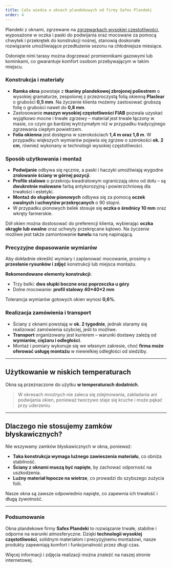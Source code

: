 ```yaml
---
title: Cała wiedza o oknach plandekowych od firmy Safex Plandeki
order: 4
---
```


Plandeki z oknami, zgrzewane na
[zgrzewarkach wysokiej częstotliwości](/oferta/park-maszynowy/zgrzewanie-wcz/),
wyposażone w oczka i paski do podwijania oraz mocowane za pomocą chwytek i
przekrętek do konstrukcji nośnej, stanowią doskonałe rozwiązanie umożliwiające
przedłużenie sezonu na chłodniejsze miesiące.

Osłonięte nimi tarasy można dogrzewać promiennikami gazowymi lub kominkami, co
gwarantuje komfort osobom przebywającym w takim miejscu.

### **Konstrukcja i materiały**

- **Ramka okna** powstaje z **tkaniny plandekowej zbrojonej poliestrem** o
  wysokiej gramaturze, zespolonej z przezroczystą folią okienną **Placlear** o
  grubości **0,5 mm**. Na życzenie klienta możemy zastosować grubszą folię o
  grubości nawet do **0,8 mm**.
- Zastosowanie **maszyn wysokiej częstotliwości FIAB** pozwala uzyskać wyjątkowo
  mocne i trwałe zgrzewy – materiał jest trwale łączony w masie, co czyni go
  bardziej wytrzymałym niż w przypadku tradycyjnego zgrzewania ciepłym
  powietrzem.
- **Folia okienna** jest dostępna w szerokościach **1,4 m oraz 1,8 m**. W
  przypadku większych wymiarów pojawia się zgrzew o szerokości **ok. 2 cm**,
  również wykonany w technologii wysokiej częstotliwości.

### **Sposób użytkowania i montaż**

- **Podwijanie** odbywa się ręcznie, a paski i haczyki umożliwiają wygodne
  **zrolowanie ściany w górnej pozycji**.
- **Profile stalowe** o przekroju kwadratowym ograniczają okno od dołu – są
  **dwukrotnie malowane** farbą antykorozyjną i powierzchniową dla trwałości i
  estetyki.
- **Montaż do słupków pionowych** odbywa się za pomocą **oczek owalnych i
  uchwytów przekręcanych** o 90 stopni.
- W przypadku pionowych belek stosuje się **oczka o średnicy 10 mm** oraz wkręty
  farmerskie.

Dół okien można dostosować do preferencji klienta, wybierając **oczka okrągłe
lub owalne** oraz uchwyty przekręcane kątowo. Na życzenie możliwe jest także
zamontowanie **tunelu** na rurę napinającą.

### **Precyzyjne dopasowanie wymiarów**

Aby dokładnie określić wymiary i zaplanować mocowanie, prosimy o **przesłanie
rysunków i zdjęć** konstrukcji lub miejsca montażu.

**Rekomendowane elementy konstrukcji:**

- Trzy belki: **dwa słupki boczne oraz poprzeczka u góry**
- Dolne mocowanie: **profil stalowy 40×40×2 mm**

Tolerancja wymiarów gotowych okien wynosi **0,6%**.

### **Realizacja zamówienia i transport**

- Ściany z oknami powstają w **ok. 2 tygodnie**, jednak staramy się realizować
  zamówienia szybciej, jeśli to możliwe.
- **Transport** organizowany jest kurierem – warunki dostawy zależą od
  **wymiarów, ciężaru i odległości**.
- Montaż i pomiary wykonuje się we własnym zakresie, choć **firma może oferować
  usługę montażu** w niewielkiej odległości od siedziby.

---

## **Użytkowanie w niskich temperaturach**

Okna są przeznaczone do użytku **w temperaturach dodatnich**.

> W okresach mroźnych nie zaleca się zdejmowania, zakładania ani podwijania
> okien, ponieważ tworzywo staje się kruche i może pękać przy uderzeniu.

---

## **Dlaczego nie stosujemy zamków błyskawicznych?**

Nie wszywamy zamków błyskawicznych w okna, ponieważ:

- **Taka konstrukcja wymaga luźnego zawieszenia materiału**, co obniża
  stabilność.
- **Ściany z oknami muszą być napięte**, by zachować odporność na uszkodzenia.
- **Luźny materiał łopocze na wietrze**, co prowadzi do szybszego zużycia folii.

Nasze okna są zawsze odpowiednio napięte, co zapewnia ich trwałość i długą
żywotność.

---

### **Podsumowanie**

Okna plandekowe firmy **Safex Plandeki** to rozwiązanie trwałe, stabilne i
odporne na warunki atmosferyczne. Dzięki **technologii wysokiej
częstotliwości**, solidnym materiałom i precyzyjnemu montażowi, nasze produkty
zapewniają komfort i funkcjonalność przez długi czas.

Więcej informacji i zdjęcia realizacji można znaleźć na naszej stronie
internetowej.

